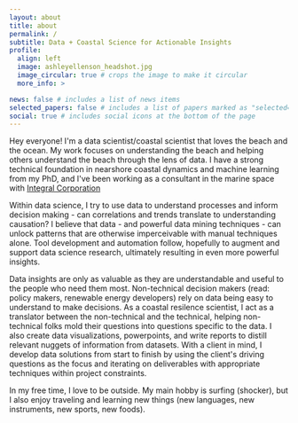 ```yaml
---
layout: about
title: about
permalink: /
subtitle: Data + Coastal Science for Actionable Insights 
profile:
  align: left
  image: ashleyellenson_headshot.jpg
  image_circular: true # crops the image to make it circular
  more_info: >

news: false # includes a list of news items
selected_papers: false # includes a list of papers marked as "selected={true}"
social: true # includes social icons at the bottom of the page
---
```


Hey everyone! I'm a data scientist/coastal scientist that loves the beach and the ocean. My work focuses on understanding the beach and helping others understand the beach through the lens of data. I have a strong technical foundation in nearshore coastal dynamics and machine learning from my PhD, and I've been working as a consultant in the marine space with <a href="www.integral-corp.com"> Integral Corporation </a>

Within data science, I try to use data to understand processes and inform decision making - can correlations and trends translate to understanding causation? I believe that data - and powerful data mining techniques - can unlock patterns that are otherwise imperceivable with manual techniques alone. Tool development and automation follow, hopefully to augment and support data science research, ultimately resulting in even more powerful insights. 

Data insights are only as valuable as they are understandable and useful to the people who need them most. Non-technical decision makers (read: policy makers, renewable energy developers) rely on data being easy to understand to make decisions. As a coastal resilence scientist, I act as a translator between the non-technical and the technical, helping non-technical folks mold their questions into questions specific to the data. I also create data visualizations, powerpoints, and write reports to distill relevant nuggets of information from datasets. With a client in mind, I develop data solutions from start to finish by using the client's driving questions as the focus and iterating on deliverables with appropriate techniques within project constraints.

In my free time, I love to be outside. My main hobby is surfing (shocker), but I also enjoy traveling and learning new things (new languages, new instruments, new sports, new foods). 